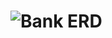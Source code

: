 # ![Bank ERD](https://github.com/IngaPosiunaite/Bank-Database-SQL/assets/119749457/17a18d7f-1c8d-4636-aa47-ab79f1bb5e79)
